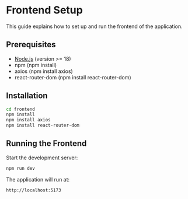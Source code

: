 # Frontend Setup

This guide explains how to set up and run the frontend of the application.

## Prerequisites
- [Node.js](https://nodejs.org/) (version >= 18)
- npm (npm install)
- axios (npm install axios)
- react-router-dom (npm install react-router-dom)

## Installation

```bash
cd frontend
npm install
npm install axios
npm install react-router-dom
````

## Running the Frontend

Start the development server:

```bash
npm run dev
```

The application will run at:

```
http://localhost:5173
```




